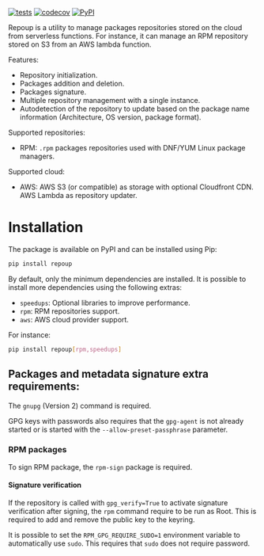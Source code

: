 [![tests](https://github.com/JGoutin/repoup/actions/workflows/tests.yml/badge.svg)](https://github.com/JGoutin/repoup/actions/workflows/tests.yml)
[![codecov](https://codecov.io/gh/JGoutin/repoup/branch/main/graph/badge.svg?token=xTt9tdHPwH)](https://codecov.io/gh/JGoutin/repoup)
[![PyPI](https://img.shields.io/pypi/v/repoup.svg)](https://pypi.org/project/repoup)

Repoup is a utility to manage packages repositories stored on the cloud from serverless
functions. For instance, it can manage an RPM repository stored on S3 from an AWS lambda
function.

Features:

 * Repository initialization.
 * Packages addition and deletion.
 * Packages signature.
 * Multiple repository management with a single instance.
 * Autodetection of the repository to update based on the package name information 
   (Architecture, OS version, package format).

Supported repositories:

 * RPM: `.rpm` packages repositories used with DNF/YUM Linux package managers.

Supported cloud:

 * AWS: AWS S3 (or compatible) as storage with optional Cloudfront CDN. 
   AWS Lambda as repository updater.

# Installation

The package is available on PyPI and can be installed using Pip:

```bash
pip install repoup
```

By default, only the minimum dependencies are installed. It is possible to install
more dependencies using the following extras:

* `speedups`: Optional libraries to improve performance.
* `rpm`: RPM repositories support.
* `aws`: AWS cloud provider support.

For instance:

```bash
pip install repoup[rpm,speedups]
```

## Packages and metadata signature extra requirements:

The `gnupg` (Version 2) command is required.

GPG keys with passwords also requires that the `gpg-agent` is not already started or is 
started with the `--allow-preset-passphrase` parameter.

### RPM packages

To sign RPM package, the `rpm-sign` package is required.

#### Signature verification

If the repository is called with `gpg_verify=True` to activate signature verification
after signing, the `rpm` command require to be run as Root. This is required to add 
and remove the public key to the keyring.

It is possible to set the `RPM_GPG_REQUIRE_SUDO=1` environment variable to 
automatically use `sudo`. This requires that `sudo` does not require password.
